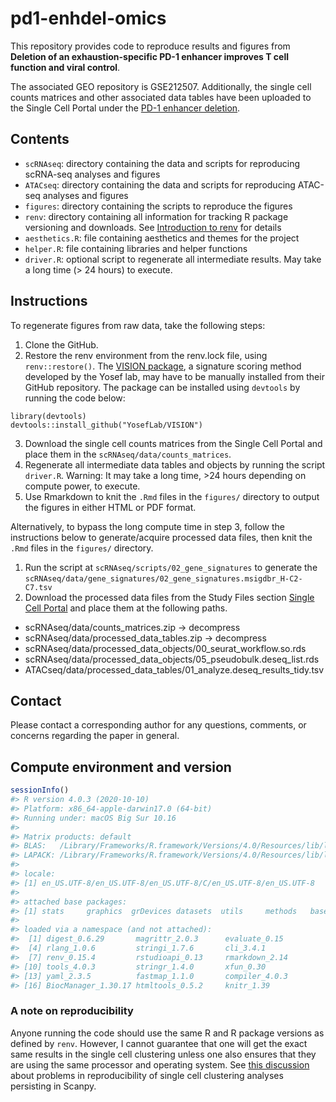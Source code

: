 
<!-- README.md is generated from README.Rmd. Please edit that file -->

# pd1-enhdel-omics

<!-- badges: start -->

<!-- badges: end -->

This repository provides code to reproduce results and figures from
**Deletion of an exhaustion-specific PD-1 enhancer improves T cell
function and viral control**.

The associated GEO repository is GSE212507. Additionally, the single
cell counts matrices and other associated data tables have been uploaded
to the Single Cell Portal under the [PD-1 enhancer
deletion](https://singlecell.broadinstitute.org/single_cell/study/SCP1772/pd-1-enhancer-deletion).

## Contents

  - `scRNAseq`: directory containing the data and scripts for
    reproducing scRNA-seq analyses and figures
  - `ATACseq`: directory containing the data and scripts for reproducing
    ATAC-seq analyses and figures
  - `figures`: directory containing the scripts to reproduce the figures
  - `renv`: directory containing all information for tracking R package
    versioning and downloads. See [Introduction to
    renv](https://rstudio.github.io/renv/articles/renv.html) for details
  - `aesthetics.R`: file containing aesthetics and themes for the
    project
  - `helper.R`: file containing libraries and helper functions
  - `driver.R`: optional script to regenerate all intermediate results.
    May take a long time (\> 24 hours) to execute.

## Instructions

To regenerate figures from raw data, take the following steps:

1.  Clone the GitHub.
2.  Restore the renv environment from the renv.lock file, using
    `renv::restore()`. The [VISION
    package](https://github.com/YosefLab/VISION), a signature scoring
    method developed by the Yosef lab, may have to be manually installed
    from their GitHub repository. The package can be installed using
    `devtools` by running the code below:

<!-- end list -->

    library(devtools)
    devtools::install_github("YosefLab/VISION")

3.  Download the single cell counts matrices from the Single Cell Portal
    and place them in the `scRNAseq/data/counts_matrices`.
4.  Regenerate all intermediate data tables and objects by running the
    script `driver.R`. Warning: It may take a long time, \>24 hours
    depending on compute power, to execute.
5.  Use Rmarkdown to knit the `.Rmd` files in the `figures/` directory
    to output the figures in either HTML or PDF format.

Alternatively, to bypass the long compute time in step 3, follow the
instructions below to generate/acquire processed data files, then knit
the `.Rmd` files in the `figures/` directory.

1.  Run the script at `scRNAseq/scripts/02_gene_signatures` to generate
    the
    `scRNAseq/data/gene_signatures/02_gene_signatures.msigdbr_H-C2-C7.tsv`
2.  Download the processed data files from the Study Files section
    [Single Cell
    Portal](https://singlecell.broadinstitute.org/single_cell/study/SCP1772/pd-1-enhancer-deletion#study-download)
    and place them at the following paths.

<!-- end list -->

  - scRNAseq/data/counts\_matrices.zip -\> decompress
  - scRNAseq/data/processed\_data\_tables.zip -\> decompress
  - scRNAseq/data/processed\_data\_objects/00\_seurat\_workflow.so.rds
  - scRNAseq/data/processed\_data\_objects/05\_pseudobulk.deseq\_list.rds
  - ATACseq/data/processed\_data\_tables/01\_analyze.deseq\_results\_tidy.tsv

## Contact

Please contact a corresponding author for any questions, comments, or
concerns regarding the paper in general.

## Compute environment and version

``` r
sessionInfo()
#> R version 4.0.3 (2020-10-10)
#> Platform: x86_64-apple-darwin17.0 (64-bit)
#> Running under: macOS Big Sur 10.16
#> 
#> Matrix products: default
#> BLAS:   /Library/Frameworks/R.framework/Versions/4.0/Resources/lib/libRblas.dylib
#> LAPACK: /Library/Frameworks/R.framework/Versions/4.0/Resources/lib/libRlapack.dylib
#> 
#> locale:
#> [1] en_US.UTF-8/en_US.UTF-8/en_US.UTF-8/C/en_US.UTF-8/en_US.UTF-8
#> 
#> attached base packages:
#> [1] stats     graphics  grDevices datasets  utils     methods   base     
#> 
#> loaded via a namespace (and not attached):
#>  [1] digest_0.6.29       magrittr_2.0.3      evaluate_0.15      
#>  [4] rlang_1.0.6         stringi_1.7.6       cli_3.4.1          
#>  [7] renv_0.15.4         rstudioapi_0.13     rmarkdown_2.14     
#> [10] tools_4.0.3         stringr_1.4.0       xfun_0.30          
#> [13] yaml_2.3.5          fastmap_1.1.0       compiler_4.0.3     
#> [16] BiocManager_1.30.17 htmltools_0.5.2     knitr_1.39
```

### A note on reproducibility

Anyone running the code should use the same R and R package versions as
defined by `renv`. However, I cannot guarantee that one will get the
exact same results in the single cell clustering unless one also ensures
that they are using the same processor and operating system. See [this
discussion](https://github.com/scverse/scanpy/issues/2014) about
problems in reproducibility of single cell clustering analyses
persisting in Scanpy.
